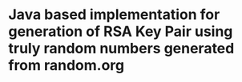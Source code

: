 # Java based implementation for generation of RSA Key Pair using truly random numbers generated from random.org  